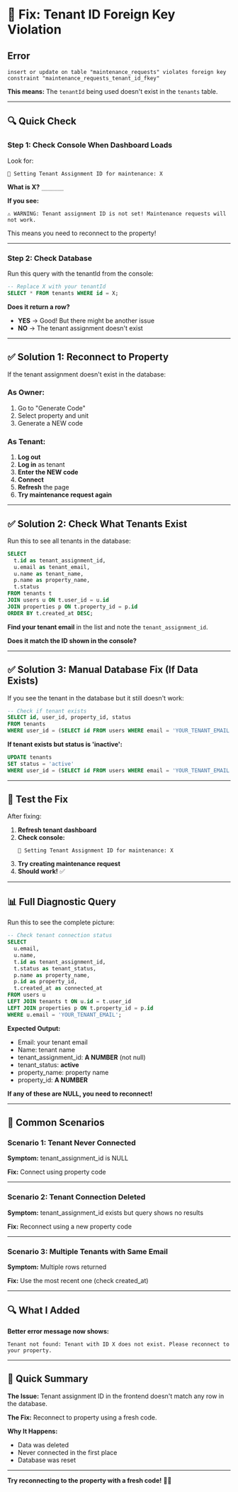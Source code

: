 # 🔧 Fix: Tenant ID Foreign Key Violation

## Error
```
insert or update on table "maintenance_requests" violates foreign key constraint "maintenance_requests_tenant_id_fkey"
```

**This means:** The `tenantId` being used doesn't exist in the `tenants` table.

---

## 🔍 Quick Check

### **Step 1: Check Console When Dashboard Loads**

Look for:
```
🔑 Setting Tenant Assignment ID for maintenance: X
```

**What is X?** `_______`

**If you see:**
```
⚠️ WARNING: Tenant assignment ID is not set! Maintenance requests will not work.
```

This means you need to reconnect to the property!

---

### **Step 2: Check Database**

Run this query with the tenantId from the console:

```sql
-- Replace X with your tenantId
SELECT * FROM tenants WHERE id = X;
```

**Does it return a row?**
- **YES** → Good! But there might be another issue
- **NO** → The tenant assignment doesn't exist

---

## ✅ Solution 1: Reconnect to Property

If the tenant assignment doesn't exist in the database:

### **As Owner:**
1. Go to "Generate Code"
2. Select property and unit
3. Generate a NEW code

### **As Tenant:**
1. **Log out**
2. **Log in** as tenant
3. **Enter the NEW code**
4. **Connect**
5. **Refresh** the page
6. **Try maintenance request again**

---

## ✅ Solution 2: Check What Tenants Exist

Run this to see all tenants in the database:

```sql
SELECT 
  t.id as tenant_assignment_id,
  u.email as tenant_email,
  u.name as tenant_name,
  p.name as property_name,
  t.status
FROM tenants t
JOIN users u ON t.user_id = u.id
JOIN properties p ON t.property_id = p.id
ORDER BY t.created_at DESC;
```

**Find your tenant email** in the list and note the `tenant_assignment_id`.

**Does it match the ID shown in the console?**

---

## ✅ Solution 3: Manual Database Fix (If Data Exists)

If you see the tenant in the database but it still doesn't work:

```sql
-- Check if tenant exists
SELECT id, user_id, property_id, status 
FROM tenants 
WHERE user_id = (SELECT id FROM users WHERE email = 'YOUR_TENANT_EMAIL');
```

**If tenant exists but status is 'inactive':**

```sql
UPDATE tenants 
SET status = 'active' 
WHERE user_id = (SELECT id FROM users WHERE email = 'YOUR_TENANT_EMAIL');
```

---

## 🧪 Test the Fix

After fixing:

1. **Refresh tenant dashboard**
2. **Check console:**
   ```
   🔑 Setting Tenant Assignment ID for maintenance: X
   ```
3. **Try creating maintenance request**
4. **Should work!** ✅

---

## 📊 Full Diagnostic Query

Run this to see the complete picture:

```sql
-- Check tenant connection status
SELECT 
  u.email,
  u.name,
  t.id as tenant_assignment_id,
  t.status as tenant_status,
  p.name as property_name,
  p.id as property_id,
  t.created_at as connected_at
FROM users u
LEFT JOIN tenants t ON u.id = t.user_id
LEFT JOIN properties p ON t.property_id = p.id
WHERE u.email = 'YOUR_TENANT_EMAIL';
```

**Expected Output:**
- Email: your tenant email
- Name: tenant name
- tenant_assignment_id: **A NUMBER** (not null)
- tenant_status: **active**
- property_name: property name
- property_id: **A NUMBER**

**If any of these are NULL, you need to reconnect!**

---

## 🚨 Common Scenarios

### **Scenario 1: Tenant Never Connected**
**Symptom:** tenant_assignment_id is NULL

**Fix:** Connect using property code

---

### **Scenario 2: Tenant Connection Deleted**
**Symptom:** tenant_assignment_id exists but query shows no results

**Fix:** Reconnect using a new property code

---

### **Scenario 3: Multiple Tenants with Same Email**
**Symptom:** Multiple rows returned

**Fix:** Use the most recent one (check created_at)

---

## 🔍 What I Added

**Better error message now shows:**
```
Tenant not found: Tenant with ID X does not exist. Please reconnect to your property.
```

---

## 📝 Quick Summary

**The Issue:** Tenant assignment ID in the frontend doesn't match any row in the database.

**The Fix:** Reconnect to property using a fresh code.

**Why It Happens:** 
- Data was deleted
- Never connected in the first place
- Database was reset

---

**Try reconnecting to the property with a fresh code!** 🔄✅
